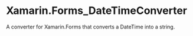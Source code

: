 # Xamarin.Forms_DateTimeConverter
A converter for Xamarin.Forms that converts a DateTime into a string.
